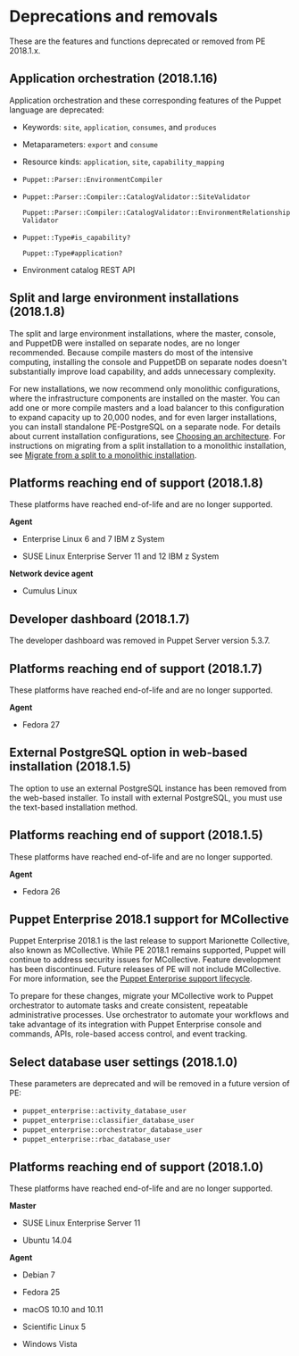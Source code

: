 # Deprecations and removals

These are the features and functions deprecated or removed from PE 2018.1.x.

## Application orchestration \(2018.1.16\)

Application orchestration and these corresponding features of the Puppet language are deprecated:

-   Keywords: `site`, `application`, `consumes`, and `produces`
-   Metaparameters: `export` and `consume`
-   Resource kinds: `application`, `site`, `capability_mapping`
-   `Puppet::Parser::EnvironmentCompiler`
-   `Puppet::Parser::Compiler::CatalogValidator::SiteValidator`

    `Puppet::Parser::Compiler::CatalogValidator::EnvironmentRelationshipValidator`

-   `Puppet::Type#is_capability?`

    `Puppet::Type#application?`

-   Environment catalog REST API

## Split and large environment installations \(2018.1.8\)

The split and large environment installations, where the master, console, and PuppetDB were installed on separate nodes, are no longer recommended. Because compile masters do most of the intensive computing, installing the console and PuppetDB on separate nodes doesn't substantially improve load capability, and adds unnecessary complexity.

For new installations, we now recommend only monolithic configurations, where the infrastructure components are installed on the master. You can add one or more compile masters and a load balancer to this configuration to expand capacity up to 20,000 nodes, and for even larger installations, you can install standalone PE-PostgreSQL on a separate node. For details about current installation configurations, see [Choosing an architecture](choosing_an_architecture.md). For instructions on migrating from a split installation to a monolithic installation, see [Migrate from a split to a monolithic installation](upgrading_pe.md#).

## Platforms reaching end of support \(2018.1.8\)

These platforms have reached end-of-life and are no longer supported.

**Agent**

-   Enterprise Linux 6 and 7 IBM z System

-   SUSE Linux Enterprise Server 11 and 12 IBM z System


**Network device agent**

-   Cumulus Linux


## Developer dashboard \(2018.1.7\)

The developer dashboard was removed in Puppet Server version 5.3.7.

## Platforms reaching end of support \(2018.1.7\)

These platforms have reached end-of-life and are no longer supported.

**Agent**

-   Fedora 27


## External PostgreSQL option in web-based installation \(2018.1.5\)

The option to use an external PostgreSQL instance has been removed from the web-based installer. To install with external PostgreSQL, you must use the text-based installation method.

## Platforms reaching end of support \(2018.1.5\)

These platforms have reached end-of-life and are no longer supported.

**Agent**

-   Fedora 26


## Puppet Enterprise 2018.1 support for MCollective

Puppet Enterprise 2018.1 is the last release to support Marionette Collective, also known as MCollective. While PE 2018.1 remains supported, Puppet will continue to address security issues for MCollective. Feature development has been discontinued. Future releases of PE will not include MCollective. For more information, see the [Puppet Enterprise support lifecycle](https://puppet.com/misc/puppet-enterprise-lifecycle).

To prepare for these changes, migrate your MCollective work to Puppet orchestrator to automate tasks and create consistent, repeatable administrative processes. Use orchestrator to automate your workflows and take advantage of its integration with Puppet Enterprise console and commands, APIs, role-based access control, and event tracking.



## Select database user settings \(2018.1.0\)

These parameters are deprecated and will be removed in a future version of PE:

-   `puppet_enterprise::activity_database_user`
-   `puppet_enterprise::classifier_database_user`
-   `puppet_enterprise::orchestrator_database_user`
-   `puppet_enterprise::rbac_database_user`

## Platforms reaching end of support \(2018.1.0\)

These platforms have reached end-of-life and are no longer supported.

**Master**

-   SUSE Linux Enterprise Server 11

-   Ubuntu 14.04


**Agent**

-   Debian 7

-   Fedora 25

-   macOS 10.10 and 10.11

-   Scientific Linux 5

-   Windows Vista



